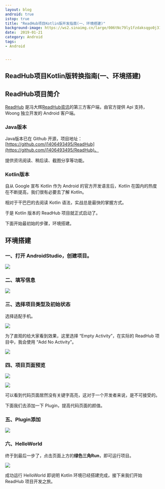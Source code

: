 ```yaml
---
layout: blog 
android: true 
istop: true
title: "ReadHub项目Kotlin版开发指南(一、环境搭建)" 
background-image: https://ws2.sinaimg.cn/large/006tNc79ly1fzdaksqgo0j31930u0n40.jpg
date:  2019-01-21
category: Android
tags: 
- Android


---
```


## ReadHub项目Kotlin版转换指南(一、环境搭建)

## ReadHub项目简介

[ReadHub](https://github.com/j1406493495/ReadHub) 是冯大辉[ReadHub资讯](https://readhub.me/)的第三方客户端，由官方提供 Api 支持，Woong 独立开发的 Android 客户端。

### Java版本

Java版本已在 Github 开源，项目地址：[https://github.com/j1406493495/ReadHub](https://github.com/j1406493495/ReadHub)。

提供资讯阅读、稍后读、截图分享等功能。

### Kotlin版本

自从 Google 宣布 Kotlin 作为 Android 的官方开发语言后，Kotlin 在国内的热度在不断提高，我们很有必要去了解 Kotlin。

相对于干巴巴的去阅读 Kotlin 语法，实战总是最快的掌握方式。

于是 Kotlin 版本的 ReadHub 项目就正式启动了。

下面开始最初始的步骤，环境搭建。

##  环境搭建

### 一、打开 AndroidStudio，创建项目。

![](https://ws4.sinaimg.cn/large/006tNc79ly1fze9qb34d2j316c0q441y.jpg)

### 二、填写信息

![](https://ws4.sinaimg.cn/large/006tNc79ly1fze9q9dwjnj31io0u0tem.jpg)

### 三、选择项目类型及初始状态

选择适配手机。

![](https://ws1.sinaimg.cn/large/006tNc79ly1fze9q79k8ij31480u00xb.jpg)

为了直观的给大家看到效果，这里选择 “Empty Activity”，在实际的 ReadHub 项目中，我会使用 “Add No Activity”。

![](https://ws4.sinaimg.cn/large/006tNc79ly1fze9q3iummj314a0u0gow.jpg)

### 四、项目页面预览

![](https://ws2.sinaimg.cn/large/006tNc79ly1fze9q1btqjj316i0u07as.jpg)

![](https://ws3.sinaimg.cn/large/006tNc79ly1fze9pzqw0gj30u00u6guw.jpg)

可以看到代码页面居然没有关键字高亮，这对于一个开发者来说，是不可接受的。

下面我们去添加一下 Plugin，提高代码页面的颜值。

### 五、Plugin添加

![](https://ws4.sinaimg.cn/large/006tNc79ly1fze9px321oj31ac0u00yq.jpg)

### 六、HelloWorld

终于到最后一步了，点击页面上方的**绿色三角Run**，即可运行项目。

![](https://ws1.sinaimg.cn/large/006tNc79ly1fze9pv6c42j31kf0u013x.jpg)

成功运行 HelloWorld 即说明 Kotlin 环境已经搭建完成，接下来我们开始 ReadHub 项目开发之旅。